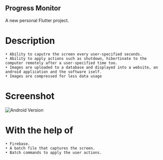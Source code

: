 ## Progress Monitor



A new personal Flutter project.




# Description
    • Ability to caputre the screen every user-specified seconds.
    • Ability to apply actions such as shutdown, hibertinate to the computer remotely after a user-specified time too.
    • Images are uploaded to a database and displayed into a website, an android application and the software iself.
    • Images are compressed for less data usage
# Screenshot
![Android Version](https://i.ibb.co/n7MSbzK/Screenshot-2023-11-13-21-43-02-85-d8a3d1b649025f09b9e9551113bbeeb7.jpg)
    
# With the help of
    • Firebase.
    • A batch file that captures the screen.
    • Batch commands to apply the user actions.
